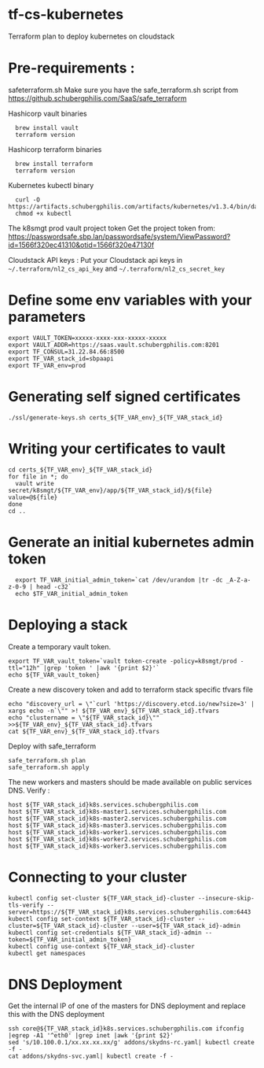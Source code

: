 # tf-cs-kubernetes
Terraform plan to deploy kubernetes on cloudstack

# Pre-requirements  :

safeterraform.sh
  Make sure you have the safe_terraform.sh script from https://github.schubergphilis.com/SaaS/safe_terraform

Hashicorp vault binaries
```  
  brew install vault
  terraform version
```

Hashicorp terraform binaries
```  
  brew install terraform
  terraform version
```

Kubernetes kubectl binary
```
  curl -O https://artifacts.schubergphilis.com/artifacts/kubernetes/v1.3.4/bin/darwin/amd64/kubectl
  chmod +x kubectl
```

The k8smgt prod vault project token
  Get the project token from: https://passwordsafe.sbp.lan/passwordsafe/system/ViewPassword?id=1566f320ec41310&otid=1566f320e47130f

Cloudstack API keys : 
  Put your Cloudstack api keys in `~/.terraform/nl2_cs_api_key` and `~/.terraform/nl2_cs_secret_key`

# Define some env variables with your parameters
```
export VAULT_TOKEN=xxxxx-xxxx-xxx-xxxxx-xxxxx
export VAULT_ADDR=https://saas.vault.schubergphilis.com:8201
export TF_CONSUL=31.22.84.66:8500
export TF_VAR_stack_id=sbpaapi
export TF_VAR_env=prod
```
# Generating self signed certificates
```
./ssl/generate-keys.sh certs_${TF_VAR_env}_${TF_VAR_stack_id}
```

# Writing your certificates to vault
```
cd certs_${TF_VAR_env}_${TF_VAR_stack_id}
for file in *; do 
  vault write secret/k8smgt/${TF_VAR_env}/app/${TF_VAR_stack_id}/${file} value=@${file}
done
cd ..
```

# Generate an initial kubernetes admin token 
```
  export TF_VAR_initial_admin_token=`cat /dev/urandom |tr -dc _A-Z-a-z-0-9 | head -c32`
  echo $TF_VAR_initial_admin_token
```

# Deploying a stack
Create a temporary vault token. 
```
export TF_VAR_vault_token=`vault token-create -policy=k8smgt/prod -ttl="12h" |grep 'token ' |awk '{print $2}'`
echo ${TF_VAR_vault_token}
```

Create a new discovery token and add to terraform stack specific tfvars file
```
echo "discovery_url = \"`curl 'https://discovery.etcd.io/new?size=3' | xargs echo -n`\"" >! ${TF_VAR_env}_${TF_VAR_stack_id}.tfvars
echo "clustername = \"${TF_VAR_stack_id}\"" >>${TF_VAR_env}_${TF_VAR_stack_id}.tfvars
cat ${TF_VAR_env}_${TF_VAR_stack_id}.tfvars
```

Deploy with safe_terraform
```
safe_terraform.sh plan 
safe_terraform.sh apply
```

The new workers and masters should be made available on public services DNS. Verify :
```
host ${TF_VAR_stack_id}k8s.services.schubergphilis.com
host ${TF_VAR_stack_id}k8s-master1.services.schubergphilis.com
host ${TF_VAR_stack_id}k8s-master2.services.schubergphilis.com
host ${TF_VAR_stack_id}k8s-master3.services.schubergphilis.com
host ${TF_VAR_stack_id}k8s-worker1.services.schubergphilis.com
host ${TF_VAR_stack_id}k8s-worker2.services.schubergphilis.com
host ${TF_VAR_stack_id}k8s-worker3.services.schubergphilis.com
```

# Connecting to your cluster
```
kubectl config set-cluster ${TF_VAR_stack_id}-cluster --insecure-skip-tls-verify --server=https://${TF_VAR_stack_id}k8s.services.schubergphilis.com:6443
kubectl config set-context ${TF_VAR_stack_id}-cluster --cluster=${TF_VAR_stack_id}-cluster --user=${TF_VAR_stack_id}-admin
kubectl config set-credentials ${TF_VAR_stack_id}-admin --token=${TF_VAR_initial_admin_token}
kubectl config use-context ${TF_VAR_stack_id}-cluster
kubectl get namespaces
```

# DNS Deployment
Get the internal IP of one of the masters for DNS deployment and replace this with the DNS deployment
```
ssh core@${TF_VAR_stack_id}k8s.services.schubergphilis.com ifconfig |egrep -A1 '^eth0' |grep inet |awk '{print $2}'
sed 's/10.100.0.1/xx.xx.xx.xx/g' addons/skydns-rc.yaml| kubectl create -f -
cat addons/skydns-svc.yaml| kubectl create -f -
```


